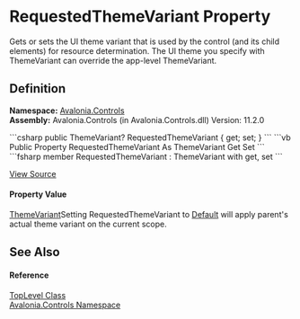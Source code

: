 # RequestedThemeVariant Property


Gets or sets the UI theme variant that is used by the control (and its child elements) for resource determination. The UI theme you specify with ThemeVariant can override the app-level ThemeVariant.



## Definition
**Namespace:** <a href="N_Avalonia_Controls">Avalonia.Controls</a>  
**Assembly:** Avalonia.Controls (in Avalonia.Controls.dll) Version: 11.2.0

<Tabs groupId="api-code-preview">
<TabItem value="csharp" label="C#">
```csharp
public ThemeVariant? RequestedThemeVariant { get; set; }
```
</TabItem>
<TabItem value="vb" label="VB">
```vb
Public Property RequestedThemeVariant As ThemeVariant
	Get
	Set
```
</TabItem>
<TabItem value="fsharp" label="F#">
```fsharp
member RequestedThemeVariant : ThemeVariant with get, set
```
</TabItem>
</Tabs>



<a href="https://github.com/AvaloniaUI/Avalonia/tree/master/src/Avalonia.Controls/TopLevel.cs#L385" title="View the source code">View Source</a>



#### Property Value
<a href="T_Avalonia_Styling_ThemeVariant">ThemeVariant</a>Setting RequestedThemeVariant to <a href="P_Avalonia_Styling_ThemeVariant_Default">Default</a> will apply parent's actual theme variant on the current scope.

## See Also


#### Reference
<a href="T_Avalonia_Controls_TopLevel">TopLevel Class</a>  
<a href="N_Avalonia_Controls">Avalonia.Controls Namespace</a>  

